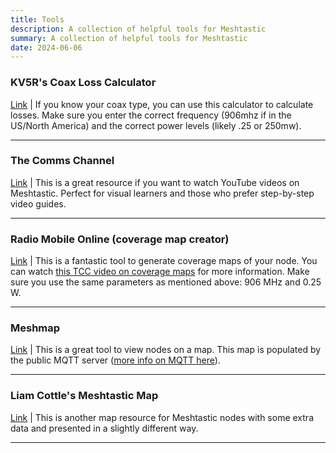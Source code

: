 ```yaml
---
title: Tools
description: A collection of helpful tools for Meshtastic
summary: A collection of helpful tools for Meshtastic
date: 2024-06-06
---
```


### KV5R's Coax Loss Calculator 
[Link](https://kv5r.com/ham-radio/coax-loss-calculator/) | If you know your coax type, you can use this calculator to calculate losses. Make sure you enter the correct frequency (906mhz if in the US/North America) and the correct power levels (likely .25 or 250mw).

---

### The Comms Channel
[Link](https://www.youtube.com/@The_Comms_Channel) | This is a great resource if you want to watch YouTube videos on Meshtastic. Perfect for visual learners and those who prefer step-by-step video guides.

---

### Radio Mobile Online (coverage map creator)
[Link](https://www.ve2dbe.com/rmonlinelogin.asp) | This is a fantastic tool to generate coverage maps of your node. You can watch [this TCC video on coverage maps](https://youtu.be/-aZ9JbweQJg?t=371&si=aOf8MyS_Km7_ONUt) for more information. Make sure you use the same parameters as mentioned above: 906 MHz and 0.25 W.

---

### Meshmap
[Link](https://meshmap.net/) | This is a great tool to view nodes on a map. This map is populated by the public MQTT server ([more info on MQTT here](https://meshtastic.org/docs/software/integrations/mqtt/)).

---

### Liam Cottle's Meshtastic Map
[Link](https://meshtastic.liamcottle.net/) | This is another map resource for Meshtastic nodes with some extra data and presented in a slightly different way.

---